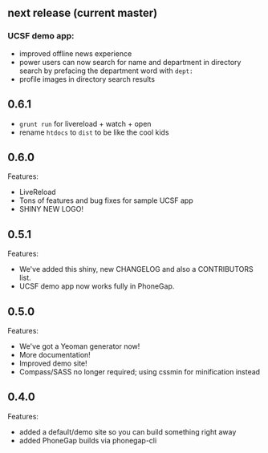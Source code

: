 ## next release (current master)

### UCSF demo app:

- improved offline news experience
- power users can now search for name and department in directory search by prefacing the department word with `dept:`
 - profile images in directory search results

## 0.6.1

 - `grunt run` for livereload + watch + open
 - rename `htdocs` to `dist` to be like the cool kids

## 0.6.0

Features:

 - LiveReload
 - Tons of features and bug fixes for sample UCSF app
 - SHINY NEW LOGO!

## 0.5.1

Features:

 - We've added this shiny, new CHANGELOG and also a CONTRIBUTORS list.
 - UCSF demo app now works fully in PhoneGap.

## 0.5.0

Features:

 - We've got a Yeoman generator now!
 - More documentation!
 - Improved demo site!
 - Compass/SASS no longer required; using cssmin for minification instead

## 0.4.0

Features:

  - added a default/demo site so you can build something right away
  - added PhoneGap builds via phonegap-cli
